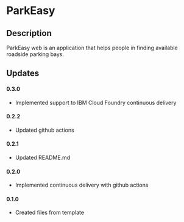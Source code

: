 # ParkEasy
## Description
ParkEasy web is an application that helps people in finding available roadside parking bays.
## Updates

#### 0.3.0
- Implemented support to IBM Cloud Foundry continuous delivery

#### 0.2.2
- Updated github actions

#### 0.2.1
- Updated README.md 

#### 0.2.0
- Implemented continuous delivery with github actions

#### 0.1.0
- Created files from template